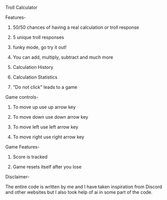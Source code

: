 Troll Calculator 

Features-

1. 50/50 chances of having a real calculation or troll response

2. 5 unique troll responses

3. funky mode, go try it out!

4. You can add, multiply, subtract and much more

5. Calculation History 

6. Calculation Statistics

7. "Do not click" leads to a game

Game controls-

1. To move up use up arrow key

2. To move down use down arrow key

3. To move left use left arrow key

4. To move right use right arrow key

Game Features-

1. Score is tracked

2. Game resets itself after you lose

Disclaimer-

The entire code is written by me and I have taken inspiration from Discord and other websites but I also took help of ai in some part of the code.
